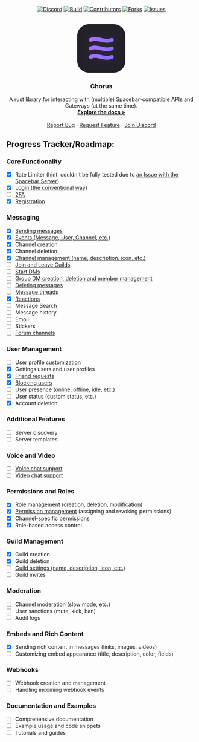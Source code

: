<div align="center">

[![Discord]][Discord-invite]
[![Build][build-shield]][build-url]
[![Contributors][contributors-shield]][contributors-url]
[![Forks][forks-shield]][forks-url]
[![Issues][issues-shield]][issues-url]

</br>
<div align="center">
  <a href="https://github.com/polyphony-chat/chorus">
    <img src="https://raw.githubusercontent.com/polyphony-chat/design/main/branding/polyphony-chorus-round-8bit.png" alt="Logo" width="128" height="128">
  </a>

<h3 align="center">Chorus</h3>

  <p align="center">
    A rust library for interacting with (multiple) Spacebar-compatible APIs and Gateways (at the same time).
    <br />
    <a href="https://github.com/polyphony-chat/chorus"><strong>Explore the docs »</strong></a>
    <br />
    <br />
    <a href="https://github.com/polyphony-chat/chorus/issues">Report Bug</a>
    ·
    <a href="https://github.com/polyphony-chat/chorus/issues">Request Feature</a>
    ·
    <a href="https://discord.gg/8tKSC8wzDq">Join Discord</a>
  </p>
</div>

</div>

## Progress Tracker/Roadmap:
### Core Functionality
- [x] Rate Limiter (hint: couldn't be fully tested due to [an Issue with the Spacebar Server](https://github.com/spacebarchat/server/issues/1022))
- [x] [Login (the conventional way)](https://github.com/polyphony-chat/chorus/issues/1)
- [ ] [2FA](https://github.com/polyphony-chat/chorus/issues/40)
- [x] [Registration](https://github.com/polyphony-chat/chorus/issues/1)

### Messaging
- [x] [Sending messages](https://github.com/polyphony-chat/chorus/issues/23)
- [x] [Events (Message, User, Channel, etc.)](https://github.com/polyphony-chat/chorus/issues/51)
- [x] Channel creation
- [x] Channel deletion
- [x] [Channel management (name, description, icon, etc.)](https://github.com/polyphony-chat/chorus/issues/48)
- [ ] [Join and Leave Guilds](https://github.com/polyphony-chat/chorus/issues/45)
- [ ] [Start DMs](https://github.com/polyphony-chat/chorus/issues/45)
- [ ] [Group DM creation, deletion and member management](https://github.com/polyphony-chat/chorus/issues/89)
- [ ] [Deleting messages](https://github.com/polyphony-chat/chorus/issues/91)
- [ ] [Message threads](https://github.com/polyphony-chat/chorus/issues/90)
- [x] [Reactions](https://github.com/polyphony-chat/chorus/issues/85)
- [ ] Message Search
- [ ] Message history
- [ ] Emoji
- [ ] Stickers
- [ ] [Forum channels](https://github.com/polyphony-chat/chorus/issues/90)

### User Management
- [ ] [User profile customization](https://github.com/polyphony-chat/chorus/issues/41)
- [x] Gettings users and user profiles
- [x] [Friend requests](https://github.com/polyphony-chat/chorus/issues/92)
- [x] [Blocking users](https://github.com/polyphony-chat/chorus/issues/92)
- [ ] User presence (online, offline, idle, etc.)
- [ ] User status (custom status, etc.)
- [x] Account deletion

### Additional Features
- [ ] Server discovery
- [ ] Server templates

### Voice and Video
- [ ] [Voice chat support](https://github.com/polyphony-chat/chorus/issues/49)
- [ ] [Video chat support](https://github.com/polyphony-chat/chorus/issues/49)

### Permissions and Roles
- [x] [Role management](https://github.com/polyphony-chat/chorus/issues/46) (creation, deletion, modification)
- [x] [Permission management](https://github.com/polyphony-chat/chorus/issues/46) (assigning and revoking permissions)
- [x] [Channel-specific permissions](https://github.com/polyphony-chat/chorus/issues/88)
- [x] Role-based access control

### Guild Management
- [x] Guild creation
- [x] Guild deletion
- [ ] [Guild settings (name, description, icon, etc.)](https://github.com/polyphony-chat/chorus/issues/43)
- [ ] Guild invites

### Moderation
- [ ] Channel moderation (slow mode, etc.)
- [ ] User sanctions (mute, kick, ban)
- [ ] Audit logs

### Embeds and Rich Content
- [x] Sending rich content in messages (links, images, videos)
- [ ] Customizing embed appearance (title, description, color, fields)

### Webhooks
- [ ] Webhook creation and management
- [ ] Handling incoming webhook events

### Documentation and Examples
- [ ] Comprehensive documentation
- [ ] Example usage and code snippets
- [ ] Tutorials and guides

[Rust]: https://img.shields.io/badge/Rust-orange?style=plastic&logo=rust
[Rust-url]: https://www.rust-lang.org/
[build-shield]: https://img.shields.io/github/actions/workflow/status/polyphony-chat/chorus/build_and_test.yml?style=flat
[build-url]: https://github.com/polyphony-chat/chorus/blob/main/.github/workflows/build_and_test.yml
[clippy-shield]: https://img.shields.io/github/actions/workflow/status/polyphony-chat/chorus/clippy.yml?style=flat
[clippy-url]: https://github.com/polyphony-chat/chorus/blob/main/.github/workflows/clippy.yml
[contributors-shield]: https://img.shields.io/github/contributors/polyphony-chat/chorus.svg?style=flat
[contributors-url]: https://github.com/polyphony-chat/chorus/graphs/contributors
[forks-shield]: https://img.shields.io/github/forks/polyphony-chat/chorus.svg?style=flat
[forks-url]: https://github.com/polyphony-chat/chorus/network/members
[stars-shield]: https://img.shields.io/github/stars/polyphony-chat/chorus.svg?style=flat
[stars-url]: https://github.com/polyphony-chat/chorus/stargazers
[issues-shield]: https://img.shields.io/github/issues/polyphony-chat/chorus.svg?style=flat
[issues-url]: https://github.com/polyphony-chat/chorus/issues
[license-shield]: https://img.shields.io/github/license/polyphony-chat/chorus.svg?style=f;at
[license-url]: https://github.com/polyphony-chat/chorus/blob/master/LICENSE
[Discord]: https://dcbadge.vercel.app/api/server/m3FpcapGDD?style=flat
[Discord-invite]: https://discord.com/invite/m3FpcapGDD
